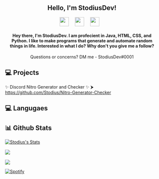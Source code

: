 <h2 align="center">Hello, I'm StodiusDev!</h2>

<p align='center'>
<a href="https://discord.gg/nVwh8jv"><img height="30" src="https://cdn.jsdelivr.net/npm/simple-icons@v3/icons/discord.svg"></a>&nbsp;&nbsp;&nbsp;&nbsp;
<a href="https://www.youtube.com/channel/UC2-k1yKcm2-F_sNaSPsOfyw?sub_confirmation=1"><img height="30" src="https://cdn.jsdelivr.net/npm/simple-icons@v3/icons/youtube.svg"></a>&nbsp;&nbsp;&nbsp;&nbsp;
<a href="https://twitter.com/stodiusdev"><img height="30" src="https://cdn.jsdelivr.net/npm/simple-icons@v3/icons/twitter.svg"></a>&nbsp;&nbsp;&nbsp;&nbsp;
</p>
<h4 color="blue" align="center">Hey there, I'm StodiusDev. I am profecient in Java, HTML, CSS, and Python. I like to make programs that generate and automate random things in life. Interested in what I do? Why don't you give me a follow?</h1>
<p align="center">Questions or concerns? DM me - StodiusDev#0001</p>

## 💻 Projects 
✨ Discord Nitro Generator and Checker ✨ ⮞ https://github.com/Stodius/Nitro-Generator-Checker

## 💻 Langugaes 

## 📊 Github Stats
<p align="left">
<a href="https://github.com/stodius">
  <img align="center" src="https://github-readme-stats.vercel.app/api?username=stodius&show_icons=true&include_all_commits=true&show_icons=true&title_color=fff&icon_color=79ff97&text_color=9f9f9f&bg_color=151515" alt="Stodius's Stats" />
</a>
<br><br>
<a href="https://github.com/stodius?tab=repositories">
  <img align="center" src="https://github-readme-stats.vercel.app/api/top-langs/?username=stodius&layout=compact&show_icons=true&title_color=fff&icon_color=79ff97&text_color=9f9f9f&bg_color=151515" />
</a>
<br>
<br>
  <img align="center" src="https://visitor-badge.laobi.icu/badge?page_id=stodius.stodius" />
</p>

[![Spotify](https://spotify-snowy.vercel.app/api/spotify)](https://open.spotify.com/user/u0h1ip0kct40w6odtl3ib5wnz)
